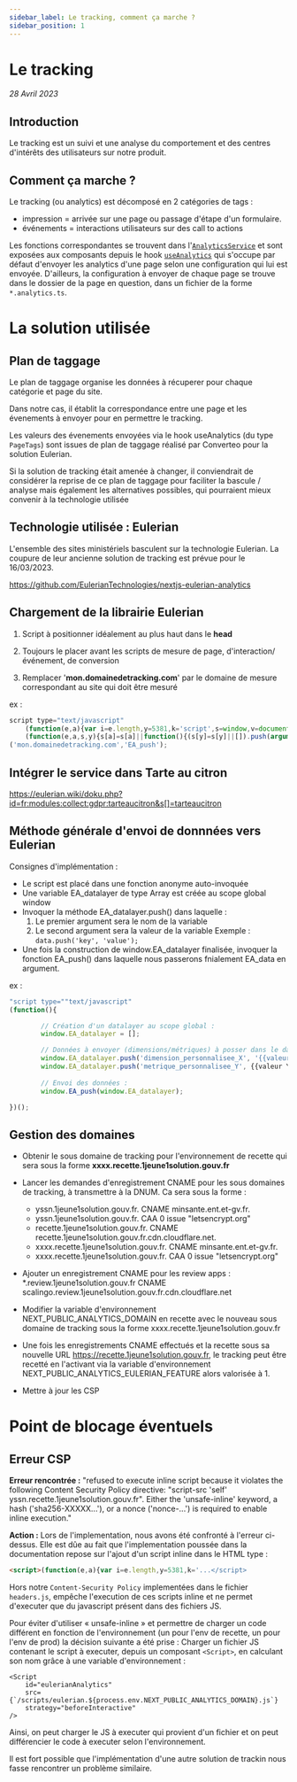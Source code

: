 ```yaml
---
sidebar_label: Le tracking, comment ça marche ?
sidebar_position: 1
---
```


# Le tracking

_28 Avril 2023_

## Introduction 

Le tracking est un suivi et une analyse du comportement et des centres d'intérêts des utilisateurs sur notre produit.

## Comment ça marche ?

Le tracking (ou analytics) est décomposé en 2 catégories de tags :

* impression = arrivée sur une page ou passage d'étape d'un formulaire.
* événements = interactions utilisateurs sur des call to actions

Les fonctions correspondantes se trouvent dans
l'[`AnalyticsService`](https://github.com/DNUM-SocialGouv/1j1s-front/blob/main/src/client/services/analytics/analytics.service.ts) et sont exposées aux composants depuis le
hook [`useAnalytics`](https://github.com/DNUM-SocialGouv/1j1s-front/blob/main/src/client/hooks/useAnalytics.ts) qui s'occupe par défaut d'envoyer les analytics d'une page selon
une configuration qui lui est envoyée. D'ailleurs, la configuration à envoyer de chaque page se trouve dans le dossier
de la page en question, dans un fichier de la forme `*.analytics.ts`.

# La solution utilisée 

## Plan de taggage

Le plan de taggage organise les données à récuperer pour chaque catégorie et page du site.

Dans notre cas, il établit la correspondance entre une page et les évenements à envoyer pour en permettre le tracking.  

Les valeurs des évenements envoyées via le hook useAnalytics (du type `PageTags`) sont issues de plan de taggage
réalisé par Converteo pour la solution Eulerian.

Si la solution de tracking était amenée à changer, il conviendrait de considérer la reprise de ce plan de taggage pour
faciliter la bascule / analyse mais également les alternatives possibles, qui pourraient mieux convenir à la technologie
utilisée

## Technologie utilisée : Eulerian

L'ensemble des sites ministériels basculent sur la technologie Eulerian. La coupure de leur ancienne solution de tracking est prévue pour le 16/03/2023. 

https://github.com/EulerianTechnologies/nextjs-eulerian-analytics

## Chargement de la librairie Eulerian

1. Script à positionner idéalement au plus haut dans le **head**

2. Toujours le placer avant les scripts de mesure de page, d'interaction/événement, de conversion

3. Remplacer '**mon.domainedetracking.com**' par le  domaine de mesure correspondant au site qui doit être mesuré


ex : 
```js
script type="text/javascript"
    (function(e,a){var i=e.length,y=5381,k='script',s=window,v=document,o=v.createElement(k);for(;i;){i-=1;y=(y*33)^e.charCodeAt(i)}y='_EA_'+(y>>>=0);
    (function(e,a,s,y){s[a]=s[a]||function(){(s[y]=s[y]||[]).push(arguments);s[y].eah=e;};}(e,a,s,y));i=new Date/1E7|0;o.ea=y;y=i%26;o.async=1;o.src='//'+e+'/'+String.fromCharCode(97+y,122-y,65+y)+(i%1E3)+'.js?2';s=v.getElementsByTagName(k)[0];s.parentNode.insertBefore(o,s);})
('mon.domainedetracking.com','EA_push');
```


## Intégrer le service dans Tarte au citron

https://eulerian.wiki/doku.php?id=fr:modules:collect:gdpr:tarteaucitron&s[]=tarteaucitron

## Méthode générale d'envoi de donnnées vers Eulerian 

Consignes d'implémentation :

- Le script est placé dans une fonction anonyme auto-invoquée
- Une variable EA_datalayer de type Array est créée au scope global window
- Invoquer la méthode EA_datalayer.push() dans laquelle :
    1. Le premier argument sera le nom de la variable
    2. Le second argument sera la valeur de la variable
            Exemple :
            `data.push('key', 'value');`
- Une fois la construction de window.EA_datalayer finalisée, invoquer la fonction EA_push() dans laquelle nous passerons fnialement EA_data en argument.

ex : 
```js
"script type=""text/javascript"
(function(){

        // Création d'un datalayer au scope global :
        window.EA_datalayer = [];

        // Données à envoyer (dimensions/métriques) à posser dans le datalayer :
        window.EA_datalayer.push('dimension_personnalisee_X', '{{valeur X}}'); // etc.
        window.EA_datalayer.push('metrique_personnalisee_Y', {{valeur Y}}); // etc.
    
        // Envoi des données :
        window.EA_push(window.EA_datalayer);

})();
```

## Gestion des domaines

- Obtenir le sous domaine de tracking pour l'environnement de recette qui sera sous la forme **xxxx.recette.1jeune1solution.gouv.fr**
- Lancer les demandes d'enregistrement CNAME pour les sous domaines de tracking, à transmettre à la DNUM. 
Ca sera sous la forme :
    - yssn.1jeune1solution.gouv.fr. CNAME minsante.ent.et-gv.fr.
    - yssn.1jeune1solution.gouv.fr. CAA 0 issue "letsencrypt.org"
    - recette.1jeune1solution.gouv.fr. CNAME recette.1jeune1solution.gouv.fr.cdn.cloudflare.net.
    - xxxx.recette.1jeune1solution.gouv.fr. CNAME minsante.ent.et-gv.fr.
    - xxxx.recette.1jeune1solution.gouv.fr. CAA 0 issue "letsencrypt.org"

- Ajouter un enregistrement CNAME pour les review apps : *.review.1jeune1solution.gouv.fr CNAME scalingo.review.1jeune1solution.gouv.fr.cdn.cloudflare.net
- Modifier la variable d'environnement NEXT_PUBLIC_ANALYTICS_DOMAIN en recette avec le nouveau sous domaine de tracking sous la forme xxxx.recette.1jeune1solution.gouv.fr
- Une fois les enregistrements CNAME effectués et la recette sous sa nouvelle URL https://recette.1jeune1solution.gouv.fr, le tracking peut être recetté en l'activant via la variable d'environnement NEXT_PUBLIC_ANALYTICS_EULERIAN_FEATURE alors valorisée à 1.
- Mettre à jour les CSP


# Point de blocage éventuels 

## Erreur CSP
**Erreur rencontrée :** "refused to execute inline script because it violates the following Content Security Policy directive: "script-src 'self' yssn.recette.1jeune1solution.gouv.fr". Either the 'unsafe-inline' keyword, a hash ('sha256-XXXXX...'), or a nonce ('nonce-...') is required to enable inline execution."

**Action :**
Lors de l'implementation, nous avons été confronté à l'erreur ci-dessus.
Elle est dûe au fait que l'implementation poussée dans la documentation repose sur l'ajout d'un script inline dans le
HTML type :
```html
<script>(function(e,a){var i=e.length,y=5381,k='...</script>
```

Hors notre `Content-Security Policy` implementées dans le fichier `headers.js`, empêche l'execution de ces scripts
inline et ne permet d'executer que du javascript présent dans des fichiers JS. 

Pour éviter d'utiliser « unsafe-inline » et permettre de charger un code différent en fonction de l'environnement (un
pour l'env de recette, un pour l'env de prod) la décision suivante a été prise :
Charger un fichier JS contenant le script à executer, depuis un composant `<Script>`, en calculant son nom grâce à une
variable d'environnement :  
```tsx
<Script
    id="eulerianAnalytics"
    src={`/scripts/eulerian.${process.env.NEXT_PUBLIC_ANALYTICS_DOMAIN}.js`}
    strategy="beforeInteractive"
/>
```

Ainsi, on peut charger le JS à executer qui provient d'un fichier et on peut différencier le code à executer selon
l'environnement.

Il est fort possible que l'implémentation d'une autre solution de trackin nous fasse rencontrer un problème similaire.
